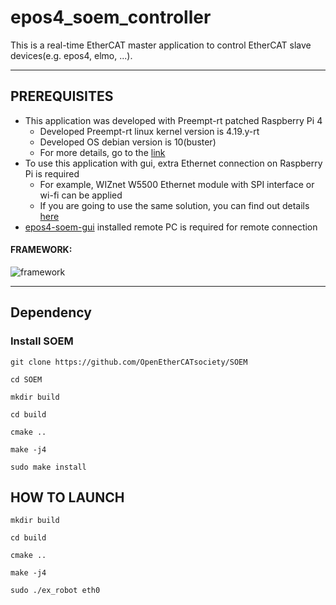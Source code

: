 # epos4_soem_controller
This is a real-time EtherCAT master application to control EtherCAT slave devices(e.g. epos4, elmo, ...).

---

## PREREQUISITES
+ This application was developed with Preempt-rt patched Raspberry Pi 4
	+ Developed Preempt-rt linux kernel version is 4.19.y-rt
	+ Developed OS debian version is 10(buster)
	+ For more details, go to the [link](https://github.com/shkwon98/RPI_PreemptRT)
+ To use this application with gui, extra Ethernet connection on Raspberry Pi is required
	+ For example, WIZnet W5500 Ethernet module with SPI interface or wi-fi can be applied
	+ If you are going to use the same solution, you can find out details [here](https://github.com/shkwon98/RPI_PreemptRT)
+ [epos4-soem-gui](https://github.com/shkwon98/epos4-soem-gui) installed remote PC is required for remote connection
#### FRAMEWORK:

![framework](https://user-images.githubusercontent.com/86837107/155870476-c4409fc2-9101-4b08-91ce-bc8333312e19.jpg)

---


## Dependency

### Install SOEM
`git clone https://github.com/OpenEtherCATsociety/SOEM`

`cd SOEM`

`mkdir build`

`cd build`

`cmake ..`

`make -j4`

`sudo make install`


## HOW TO LAUNCH
`mkdir build`

`cd build`

`cmake ..`

`make -j4`

`sudo ./ex_robot eth0`
